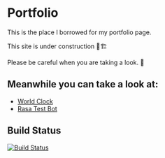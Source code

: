 # Portfolio

This is the place I borrowed for my portfolio page. 

This site is under construction 🚧🏗

Please be careful when you are taking a look. 😬

## Meanwhile you can take a look at:
- [World Clock](https://hrupanjan.github.io/#/extras/world-clock)
- [Rasa Test Bot](https://hrupanjan.github.io/#/extras/rasa-chat)

## Build Status

[![Build Status](https://travis-ci.org/hRupanjan/hRupanjan.github.io.svg?branch=development)](https://travis-ci.org/hRupanjan/hRupanjan.github.io)

